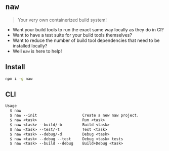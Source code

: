 # `naw`

> Your very own containerized build system!

- Want your build tools to run the exact same way locally as they do in CI?
- Want to have a test suite for your build tools themselves?
- Want to reduce the number of build tool dependencies that need to be installed locally?
- Well `naw` is here to help!

## Install

```sh
npm i -g naw
```

## CLI

```txt
Usage
  $ naw
  $ naw --init                    Create a new naw project.
  $ naw <task>                    Run <task>
  $ naw <task> --build/-b         Build <task>
  $ naw <task> --test/-t          Test <task>
  $ naw <task> --debug/-d         Debug <task>
  $ naw <task> --debug --test     Debug <task> tests
  $ naw <task> --build --debug    Build+Debug <task>
```
